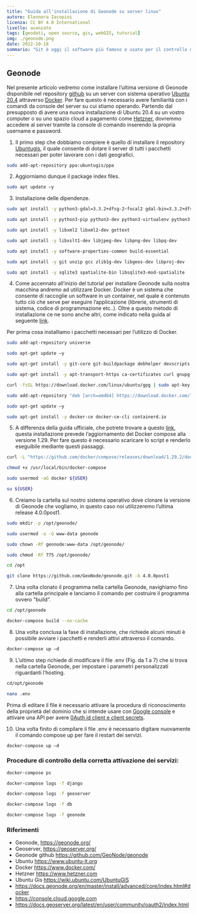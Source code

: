 ```yaml
---
title: "Guida all'installazione di Geonode su server linux"
autore: Eleonora Iacopini
licenza: CC BY 4.0 International
livello: avanzato
tags: [geodati, open source, gis, webGIS, tutorial]
img: ./geonode.png
date: 2022-10-18
sommario: "Git è oggi il software più famoso e usato per il controllo delle versioni, usato nella stragrande maggioranaza dei progetti di sviluppo software, ma può tornare estremamente utile in tanti scenari diversi che non hanno a che fare propriamente con lo sviluppo."
---
```


## Geonode

Nel presente articolo vedremo come installare l’ultima versione di Geonode disponibile nel repository [github](https://github.com/GeoNode/geonode/) su un server con sistema operativo [Ubuntu 20.4](https://www.ubuntu-it.org) attraverso [Docker](https://www.docker.com/). 
Per fare questo è necessario avere familiarità con i comandi da console del server su cui stiamo operando. Partendo dal presupposto di avere una nuova installazione di Ubuntu 20.4 su un vostro computer o su uno spazio cloud a pagamento come [Hetzner](https://www.hetzner.com), dovremmo accedere al server tramite la console di comando inserendo la propria username e password.

1.	Il primo step che dobbiamo compiere è quello di installare il repository [Ubuntugis](https://wiki.ubuntu.com/UbuntuGIS), il quale consente di dotare il server di tutti i pacchetti necessari per poter lavorare con i dati geografici.

```bash
sudo add-apt-repository ppa:ubuntugis/ppa
```

2.	Aggiorniamo dunque il package index files.

```bash
sudo apt update –y
```

3.	Installazione delle dipendenze.

```bash
sudo apt install -y python3-gdal=3.3.2+dfsg-2~focal2 gdal-bin=3.3.2+dfsg-2~focal2 libgdal-dev=3.3.2+dfsg-2~focal2
```

```bash
sudo apt install -y python3-pip python3-dev python3-virtualenv python3-venv virtualenvwrapper
```

```bash
sudo apt install -y libxml2 libxml2-dev gettext
```

```bash
sudo apt install -y libxslt1-dev libjpeg-dev libpng-dev libpq-dev
```

```bash
sudo apt install -y software-properties-common build-essential
```

```bash
sudo apt install -y git unzip gcc zlib1g-dev libgeos-dev libproj-dev
```

```bash
sudo apt install -y sqlite3 spatialite-bin libsqlite3-mod-spatialite
```


4.	Come accennato all’inizio del tutorial per installare Geonode sulla nostra macchina andremo ad utilizzare Docker. Docker è un sistema che consente di raccoglie un software in un container, nel quale è contenuto tutto ciò che serve per eseguire l’applicazione (librerie, strumenti di sistema, codice di programmazione etc..). Oltre a questo metodo di installazione ce ne sono anche altri, come indicato nella guida al seguente [link](https://docs.geonode.org/en/master/install/advanced/core/index.html).

Per prima cosa installiamo i pacchetti necessari per l’utilizzo di Docker.


```bash
sudo add-apt-repository universe
```

```bash
sudo apt-get update –y
```

```bash
sudo apt-get install -y git-core git-buildpackage debhelper devscripts
```

```bash
sudo apt-get install -y apt-transport-https ca-certificates curl gnupg-agent software-properties-common
```

```bash
curl -fsSL https://download.docker.com/linux/ubuntu/gpg | sudo apt-key add -
```

```bash
sudo add-apt-repository "deb [arch=amd64] https://download.docker.com/linux/ubuntu focal stable"
```

```bash
sudo apt-get update –y
```

```bash
sudo apt-get install -y docker-ce docker-ce-cli containerd.io
```

5.	A differenza della guida ufficiale, che potrete trovare a questo [link](https://docs.geonode.org/en/master/install/advanced/core/index.html#docker), questa installazione prevede l’aggiornamento del Docker compose alla versione 1.29. Per fare questo è necessario scaricare lo script e renderlo eseguibile mediante questi passaggi.

```bash
curl -L "https://github.com/docker/compose/releases/download/1.29.2/docker-compose-$(uname -s)-$(uname -m)" -o /usr/local/bin/docker-compose
```

```bash
chmod +x /usr/local/bin/docker-compose
```

```bash
sudo usermod -aG docker ${USER}
```

```bash
su ${USER}
```

6.	Creiamo la cartella sul nostro sistema operativo dove clonare la versione di Geonode che vogliamo, in questo caso noi utilizzeremo l’ultima release 4.0.0post1.

```bash
sudo mkdir -p /opt/geonode/
```

```bash
sudo usermod -a -G www-data geonode
```

```bash
sudo chown -Rf geonode:www-data /opt/geonode/
```

```bash
sudo chmod -Rf 775 /opt/geonode/
```
 
```bash
cd /opt
```

```bash
git clone https://github.com/GeoNode/geonode.git -b 4.0.0post1
```

7.	Una volta clonato il programma nella cartella Geonode, navighiamo fino alla cartella principale e lanciamo il comando per costruire il programma ovvero "build”.

```bash
cd /opt/geonode
```

```bash
docker-compose build --no-cache
```

8.	Una volta conclusa la fase di installazione, che richiede alcuni minuti è possibile avviare i pacchetti e renderli attivi attraverso il comando.

```bash
docker-compose up –d
```

9.	L’ultimo step richiede di modificare il file .env (Fig. da 1 a 7) che si trova nella cartella Geonode, per impostare i parametri personalizzati riguardanti l’hosting.

```bash
cd/opt/geonode
```

```bash
nano .env
```

Prima di editare il file è necessario attivare la procedura di riconoscimento della proprietà del dominio che si intende usare con [Google console](https://console.cloud.google.com) e attivare una API per avere [0Auth id client e client secrets](https://docs.geoserver.org/latest/en/user/community/oauth2/index.html).


10.	 Una volta finito di compilare il file .env è necessario digitare nuovamente il comando compose up per fare il restart dei servizi.

```bash
docker-compose up –d
```

### Procedure di controllo della corretta attivazione dei servizi:

```bash
docker-compose ps
```

```bash
docker-compose logs -f django
```

```bash
docker-compose logs -f geoserver
```
 
```bash
docker-compose logs -f db
```
 
```bash
docker-compose logs -f geonode
```

### Riferimenti

- Geonode, https://geonode.org/
- Geoserver, https://geoserver.org/
- Geonode github https://github.com/GeoNode/geonode
- Ubuntu https://www.ubuntu-it.org
- Docker  https://www.docker.com/
- Hetzner  https://www.hetzner.com
- Ubuntu Gis  https://wiki.ubuntu.com/UbuntuGIS
- https://docs.geonode.org/en/master/install/advanced/core/index.html#docker
- https://console.cloud.google.com
- https://docs.geoserver.org/latest/en/user/community/oauth2/index.html

